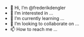 - 👋 Hi, I’m @frederikdengler
- 👀 I’m interested in ...
- 🌱 I’m currently learning ...
- 💞️ I’m looking to collaborate on ...
- 📫 How to reach me ...

<!---
frederikdengler/frederikdengler is a ✨ special ✨ repository because its `README.md` (this file) appears on your GitHub profile.
You can click the Preview link to take a look at your changes.
--->
